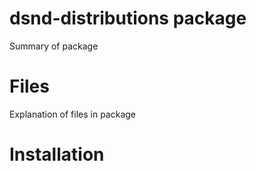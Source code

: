 # dsnd-distributions package

Summary of package

# Files

Explanation of files in package

# Installation